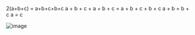 2(a+b+c) = a+b+c+b+c
a + b + c + a + b + c = a + b + c + b + c
a + b = b + c
a = c

![image](https://code-thinking-1253855093.file.myqcloud.com/pics/20220925103433.png)
